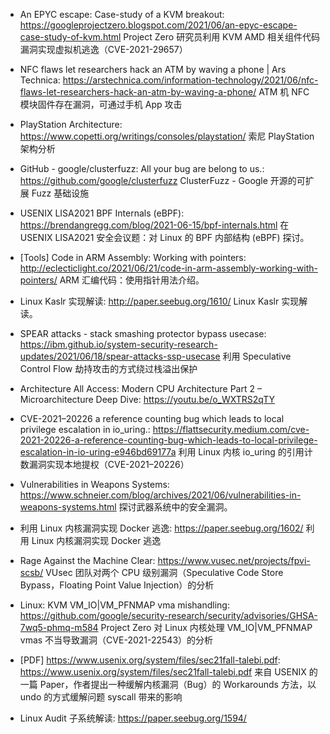 - An EPYC escape: Case-study of a KVM breakout:
https://googleprojectzero.blogspot.com/2021/06/an-epyc-escape-case-study-of-kvm.html Project Zero 研究员利用 KVM AMD 相关组件代码漏洞实现虚拟机逃逸（CVE-2021-29657）

- NFC flaws let researchers hack an ATM by waving a phone | Ars Technica:
https://arstechnica.com/information-technology/2021/06/nfc-flaws-let-researchers-hack-an-atm-by-waving-a-phone/
ATM 机 NFC 模块固件存在漏洞，可通过手机 App 攻击

- PlayStation Architecture:
https://www.copetti.org/writings/consoles/playstation/
索尼 PlayStation 架构分析

- GitHub - google/clusterfuzz: All your bug are belong to us.:
https://github.com/google/clusterfuzz
ClusterFuzz - Google 开源的可扩展 Fuzz 基础设施

- USENIX LISA2021 BPF Internals (eBPF):
https://brendangregg.com/blog/2021-06-15/bpf-internals.html
在 USENIX LISA2021 安全会议题：对 Linux 的 BPF 内部结构 (eBPF) 探讨。

- [Tools] Code in ARM Assembly: Working with pointers:
http://eclecticlight.co/2021/06/21/code-in-arm-assembly-working-with-pointers/
ARM 汇编代码：使用指针用法介绍。

- Linux Kaslr 实现解读:
http://paper.seebug.org/1610/
Linux Kaslr 实现解读。

- SPEAR attacks - stack smashing protector bypass usecase:
https://ibm.github.io/system-security-research-updates/2021/06/18/spear-attacks-ssp-usecase
利用 Speculative Control Flow 劫持攻击的方式绕过栈溢出保护

- Architecture All Access: Modern CPU Architecture Part 2 – Microarchitecture Deep Dive:
https://youtu.be/o_WXTRS2qTY

- CVE-2021–20226 a reference counting bug which leads to local privilege escalation in io_uring.:
https://flattsecurity.medium.com/cve-2021-20226-a-reference-counting-bug-which-leads-to-local-privilege-escalation-in-io-uring-e946bd69177a
利用 Linux 内核 io_uring 的引用计数漏洞实现本地提权（CVE-2021–20226）

- Vulnerabilities in Weapons Systems:
https://www.schneier.com/blog/archives/2021/06/vulnerabilities-in-weapons-systems.html
探讨武器系统中的安全漏洞。 

- 利用 Linux 内核漏洞实现 Docker 逃逸:
https://paper.seebug.org/1602/
利用 Linux 内核漏洞实现 Docker 逃逸

- Rage Against the Machine Clear:
https://www.vusec.net/projects/fpvi-scsb/
VUsec 团队对两个 CPU 级别漏洞（Speculative Code Store Bypass，Floating Point Value Injection）的分析

- Linux: KVM VM_IO|VM_PFNMAP vma mishandling:
https://github.com/google/security-research/security/advisories/GHSA-7wq5-phmq-m584
Project Zero 对 Linux 内核处理 VM_IO|VM_PFNMAP vmas 不当导致漏洞（CVE-2021-22543）的分析

- [PDF] https://www.usenix.org/system/files/sec21fall-talebi.pdf:
https://www.usenix.org/system/files/sec21fall-talebi.pdf
来自 USENIX 的一篇 Paper，作者提出一种缓解内核漏洞（Bug）的 Workarounds 方法，以 undo 的方式缓解问题 syscall 带来的影响

- Linux Audit 子系统解读:
https://paper.seebug.org/1594/
